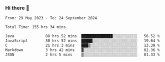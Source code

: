 ### Hi there 👋

<!--START_SECTION:waka-->

```txt
From: 29 May 2023 - To: 24 September 2024

Total Time: 155 hrs 34 mins

Java              88 hrs 52 mins  ██████████████░░░░░░░░░░░   56.52 %
JavaScript        30 hrs 52 mins  █████░░░░░░░░░░░░░░░░░░░░   19.64 %
C                 21 hrs 3 mins   ███▒░░░░░░░░░░░░░░░░░░░░░   13.39 %
Markdown          3 hrs 42 mins   ▓░░░░░░░░░░░░░░░░░░░░░░░░   02.36 %
JSON              2 hrs 5 mins    ▒░░░░░░░░░░░░░░░░░░░░░░░░   01.33 %
```

<!--END_SECTION:waka-->
<!--
**the-beef-calculator/the-beef-calculator** is a ✨ _special_ ✨ repository because its `README.md` (this file) appears on your GitHub profile.

Here are some ideas to get you started:

- 🔭 I’m currently working on ...
- 🌱 I’m currently learning ...
- 👯 I’m looking to collaborate on ...
- 🤔 I’m looking for help with ...
- 💬 Ask me about ...
- 📫 How to reach me: ...
- 😄 Pronouns: ...
- ⚡ Fun fact: ...
-->
